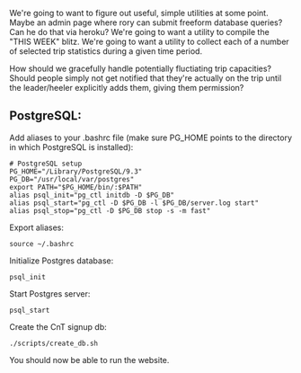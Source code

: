 We're going to want to figure out useful, simple utilities at some point.
Maybe an admin page where rory can submit freeform database queries?
Can he do that via heroku? 
We're going to want a utility to compile the "THIS WEEK" blitz. 
We're going to want a utility to collect each of a number of selected
trip statistics during a given time period. 

How should we gracefully handle potentially fluctiating trip capacities?
Should people simply not get notified that they're actually on the trip
until the leader/heeler explicitly adds them, giving them permission?


PostgreSQL:
---------

Add aliases to your .bashrc file (make sure PG_HOME points to the directory in which PostgreSQL is installed):

```
# PostgreSQL setup
PG_HOME="/Library/PostgreSQL/9.3"
PG_DB="/usr/local/var/postgres"
export PATH="$PG_HOME/bin/:$PATH"
alias psql_init="pg_ctl initdb -D $PG_DB"
alias psql_start="pg_ctl -D $PG_DB -l $PG_DB/server.log start"
alias psql_stop="pg_ctl -D $PG_DB stop -s -m fast"
```
      
Export aliases:
```
source ~/.bashrc
```

Initialize Postgres database:
```
psql_init
```

Start Postgres server:
```
psql_start
```

Create the CnT signup db:
```
./scripts/create_db.sh
```

You should now be able to run the website.
